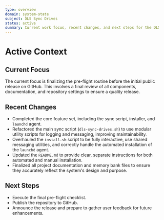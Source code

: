 ```yaml
---
type: overview
domain: system-state
subject: DLS Sync Drives
status: active
summary: Current work focus, recent changes, and next steps for the DLS Sync Drives utility.
---
```

# Active Context

## Current Focus
The current focus is finalizing the pre-flight routine before the initial public release on GitHub. This involves a final review of all components, documentation, and repository settings to ensure a quality release.

## Recent Changes
*   Completed the core feature set, including the sync script, installer, and `launchd` agent.
*   Refactored the main sync script (`dls-sync-drives.sh`) to use modular utility scripts for logging and messaging, improving maintainability.
*   Overhauled the `install.sh` script to be fully interactive, use shared messaging utilities, and correctly handle the automated installation of the `launchd` agent.
*   Updated the `README.md` to provide clear, separate instructions for both automated and manual installation.
*   Finalized all project documentation and memory bank files to ensure they accurately reflect the system's design and purpose.

## Next Steps

*   Execute the final pre-flight checklist.
*   Publish the repository to GitHub.
*   Announce the release and prepare to gather user feedback for future enhancements.
